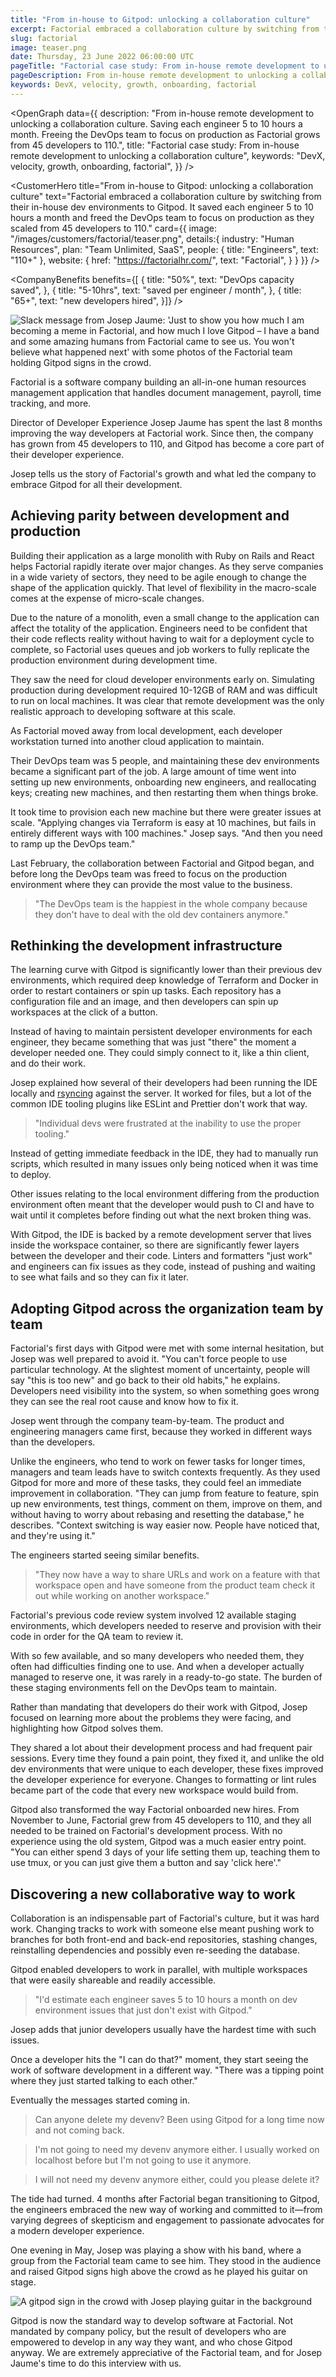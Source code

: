 ```yaml
---
title: "From in-house to Gitpod: unlocking a collaboration culture"
excerpt: Factorial embraced a collaboration culture by switching from their in-house dev environments to Gitpod. It saved each engineer 5 to 10 hours a month and freed the DevOps team to focus on production as they scaled from 45 developers to 110.
slug: factorial
image: teaser.png
date: Thursday, 23 June 2022 06:00:00 UTC
pageTitle: "Factorial case study: From in-house remote development to unlocking a collaboration culture"
pageDescription: From in-house remote development to unlocking a collaboration culture. Saving each engineer 5 to 10 hours a month. Freeing the DevOps team to focus on production as Factorial grows from 45 developers to 110.
keywords: DevX, velocity, growth, onboarding, factorial
---
```


<script lang="ts" context="module">
  export const prerender = true;
</script>

<script lang="ts">
	import CustomerHero from "$lib/components/customers/customer-hero.svelte";
	import CompanyBenefits from "$lib/components/customers/company-benefits.svelte";
	import Section from "$lib/components/section.svelte";
	import Story from "$lib/components/customers/story.svelte";
	import Quote from "$lib/components/quote.svelte";
  	import OpenGraph from "$lib/components/open-graph.svelte";
</script>

<OpenGraph
data={{
    description:
      "From in-house remote development to unlocking a collaboration culture. Saving each engineer 5 to 10 hours a month. Freeing the DevOps team to focus on production as Factorial grows from 45 developers to 110.",
    title: "Factorial case study: From in-house remote development to unlocking a collaboration culture",
    keywords: "DevX, velocity, growth, onboarding, factorial",
  }}
/>

<CustomerHero
title="From in-house to Gitpod: unlocking a collaboration culture"
text="Factorial embraced a collaboration culture by switching from their in-house dev environments to Gitpod. It saved each engineer 5 to 10 hours a month and freed the DevOps team to focus on production as they scaled from 45 developers to 110."
card={{
		image: "/images/customers/factorial/teaser.png",
		details:{
			industry: "Human Resources",
			plan: "Team Unlimited, SaaS",
			people: {
				title: "Engineers",
				text: "110+"
			},
			website: {
				href: "https://factorialhr.com/",
				text: "Factorial",
			}
		}
	}}
/>

<CompanyBenefits
benefits={[
{
title: "50%",
text: "DevOps capacity saved",
},
{
title: "5-10hrs",
text: "saved per engineer / month",
},
{
title: "65+",
text: "new developers hired",
}]}
/>

<Section>
	<Quote
		quote="You can either spend 3 days of your life setting them up and teaching them how the environment works, or you can give them a button and say &lsquo;click here&rsquo;."
		author={{
			name: "Josep Jaume",
			jobTitle: "Senior Director of Developer Experience at Factorial",
		}}
	/>
</Section>

<Story bannerImg="/images/customers/factorial/banner.png" text="From in-house to Gitpod: unlocking a collaboration culture">

<img src="/images/customers/factorial/josep-band-slack.png" alt="Slack message from Josep Jaume: 'Just to show you how much I am becoming a meme in Factorial, and how much I love Gitpod – I have a band and some amazing humans from Factorial came to see us. You won't believe what happened next' with some photos of the Factorial team holding Gitpod signs in the crowd." class="rounded-t-2xl">

Factorial is a software company building an all-in-one human resources management application that handles document management, payroll, time tracking, and more.

Director of Developer Experience Josep Jaume has spent the last 8 months improving the way developers at Factorial work. Since then, the company has grown from 45 developers to 110, and Gitpod has become a core part of their developer experience.

Josep tells us the story of Factorial's growth and what led the company to embrace Gitpod for all their development.

## Achieving parity between development and production

Building their application as a large monolith with Ruby on Rails and React helps Factorial rapidly iterate over major changes. As they serve companies in a wide variety of sectors, they need to be agile enough to change the shape of the application quickly. That level of flexibility in the macro-scale comes at the expense of micro-scale changes.

Due to the nature of a monolith, even a small change to the application can affect the totality of the application. Engineers need to be confident that their code reflects reality without having to wait for a deployment cycle to complete, so Factorial uses queues and job workers to fully replicate the production environment during development time.

They saw the need for cloud developer environments early on. Simulating production during development required 10-12GB of RAM and was difficult to run on local machines. It was clear that remote development was the only realistic approach to developing software at this scale.

As Factorial moved away from local development, each developer workstation turned into another cloud application to maintain.

Their DevOps team was 5 people, and maintaining these dev environments became a significant part of the job. A large amount of time went into setting up new environments, onboarding new engineers, and reallocating keys; creating new machines, and then restarting them when things broke.

It took time to provision each new machine but there were greater issues at scale. "Applying changes via Terraform is easy at 10 machines, but fails in entirely different ways with 100 machines." Josep says. "And then you need to ramp up the DevOps team."

Last February, the collaboration between Factorial and Gitpod began, and before long the DevOps team was freed to focus on the production environment where they can provide the most value to the business.

> "The DevOps team is the happiest in the whole company because they don't have to deal with the old dev containers anymore."

## Rethinking the development infrastructure

The learning curve with Gitpod is significantly lower than their previous dev environments, which required deep knowledge of Terraform and Docker in order to restart containers or spin up tasks. Each repository has a configuration file and an image, and then developers can spin up workspaces at the click of a button.

Instead of having to maintain persistent developer environments for each engineer, they became something that was just "there" the moment a developer needed one. They could simply connect to it, like a thin client, and do their work.

Josep explained how several of their developers had been running the IDE locally and [rsyncing](https://linux.die.net/man/1/rsync) against the server. It worked for files, but a lot of the common IDE tooling plugins like ESLint and Prettier don't work that way.

> "Individual devs were frustrated at the inability to use the proper tooling."

Instead of getting immediate feedback in the IDE, they had to manually run scripts, which resulted in many issues only being noticed when it was time to deploy.

Other issues relating to the local environment differing from the production environment often meant that the developer would push to CI and have to wait until it completes before finding out what the next broken thing was.

With Gitpod, the IDE is backed by a remote development server that lives inside the workspace container, so there are significantly fewer layers between the developer and their code. Linters and formatters "just work" and engineers can fix issues as they code, instead of pushing and waiting to see what fails and so they can fix it later.

## Adopting Gitpod across the organization team by team

Factorial's first days with Gitpod were met with some internal hesitation, but Josep was well prepared to avoid it. "You can't force people to use particular technology. At the slightest moment of uncertainty, people will say "this is too new" and go back to their old habits," he explains. Developers need visibility into the system, so when something goes wrong they can see the real root cause and know how to fix it.

Josep went through the company team-by-team. The product and engineering managers came first, because they worked in different ways than the developers.

Unlike the engineers, who tend to work on fewer tasks for longer times, managers and team leads have to switch contexts frequently. As they used Gitpod for more and more of these tasks, they could feel an immediate improvement in collaboration. "They can jump from feature to feature, spin up new environments, test things, comment on them, improve on them, and without having to worry about rebasing and resetting the database," he describes. "Context switching is way easier now. People have noticed that, and they're using it."

The engineers started seeing similar benefits.

> "They now have a way to share URLs and work on a feature with that workspace open and have someone from the product team check it out while working on another workspace."

Factorial's previous code review system involved 12 available staging environments, which developers needed to reserve and provision with their code in order for the QA team to review it.

With so few available, and so many developers who needed them, they often had difficulties finding one to use. And when a developer actually managed to reserve one, it was rarely in a ready-to-go state. The burden of these staging environments fell on the DevOps team to maintain.

Rather than mandating that developers do their work with Gitpod, Josep focused on learning more about the problems they were facing, and highlighting how Gitpod solves them.

They shared a lot about their development process and had frequent pair sessions. Every time they found a pain point, they fixed it, and unlike the old dev environments that were unique to each developer, these fixes improved the developer experience for everyone. Changes to formatting or lint rules became part of the code that every new workspace would build from.

Gitpod also transformed the way Factorial onboarded new hires. From November to June, Factorial grew from 45 developers to 110, and they all needed to be trained on Factorial's development process. With no experience using the old system, Gitpod was a much easier entry point. "You can either spend 3 days of your life setting them up, teaching them to use tmux, or you can just give them a button and say 'click here'."

## Discovering a new collaborative way to work

Collaboration is an indispensable part of Factorial's culture, but it was hard work. Changing tracks to work with someone else meant pushing work to branches for both front-end and back-end repositories, stashing changes, reinstalling dependencies and possibly even re-seeding the database.

Gitpod enabled developers to work in parallel, with multiple workspaces that were easily shareable and readily accessible.

> "I'd estimate each engineer saves 5 to 10 hours a month on dev environment issues that just don't exist with Gitpod."

Josep adds that junior developers usually have the hardest time with such issues.

Once a developer hits the "I can do that?" moment, they start seeing the work of software development in a different way. "There was a tipping point where they just started talking to each other."

Eventually the messages started coming in.

> Can anyone delete my devenv? Been using Gitpod for a long time now and not coming back.

> I'm not going to need my devenv anymore either. I usually worked on localhost before but I'm not going to use it anymore.

> I will not need my devenv anymore either, could you please delete it?

The tide had turned. 4 months after Factorial began transitioning to Gitpod, the engineers embraced the new way of working and committed to it—from varying degrees of skepticism and engagement to passionate advocates for a modern developer experience.

One evening in May, Josep was playing a show with his band, where a group from the Factorial team came to see him. They stood in the audience and raised Gitpod signs high above the crowd as he played his guitar on stage.

<div class="max-w-xl mx-auto">

![A gitpod sign in the crowd with Josep playing guitar in the background](/images/customers/factorial/sign-in-crowd.jpg)

</div>

Gitpod is now the standard way to develop software at Factorial. Not mandated by company policy, but the result of developers who are empowered to develop in any way they want, and who chose Gitpod anyway. We are extremely appreciative of the Factorial team, and for Josep Jaume's time to do this interview with us.

</Story>
